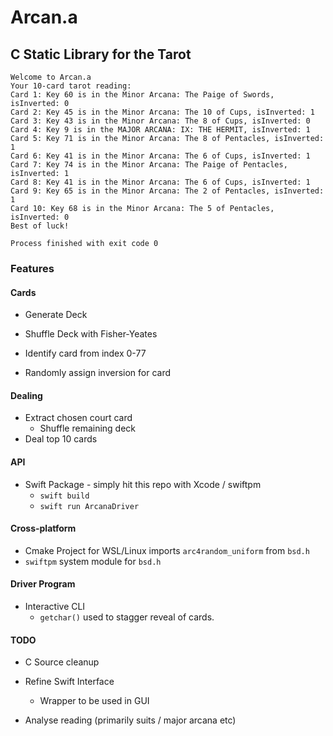 # Arcan.a

## C Static Library for the Tarot

```
Welcome to Arcan.a
Your 10-card tarot reading:
Card 1: Key 60 is in the Minor Arcana: The Paige of Swords, isInverted: 0
Card 2: Key 45 is in the Minor Arcana: The 10 of Cups, isInverted: 1
Card 3: Key 43 is in the Minor Arcana: The 8 of Cups, isInverted: 0
Card 4: Key 9 is in the MAJOR ARCANA: IX: THE HERMIT, isInverted: 1
Card 5: Key 71 is in the Minor Arcana: The 8 of Pentacles, isInverted: 1
Card 6: Key 41 is in the Minor Arcana: The 6 of Cups, isInverted: 1
Card 7: Key 74 is in the Minor Arcana: The Paige of Pentacles, isInverted: 1
Card 8: Key 41 is in the Minor Arcana: The 6 of Cups, isInverted: 1
Card 9: Key 65 is in the Minor Arcana: The 2 of Pentacles, isInverted: 1
Card 10: Key 68 is in the Minor Arcana: The 5 of Pentacles, isInverted: 0
Best of luck!

Process finished with exit code 0
```

### Features 

#### Cards

* Generate Deck

* Shuffle Deck with Fisher-Yeates

* Identify card from index 0-77

* Randomly assign inversion for card

#### Dealing

* Extract chosen court card
  * Shuffle remaining deck
* Deal top 10 cards

#### API

* Swift Package - simply hit this repo with Xcode / swiftpm
  * `swift build` 
  * `swift run ArcanaDriver`

#### Cross-platform

* Cmake Project for WSL/Linux imports `arc4random_uniform` from `bsd.h`
* `swiftpm` system module for `bsd.h`

#### Driver Program

* Interactive CLI
  * `getchar()` used to stagger reveal of cards.

#### TODO

* C Source cleanup

* Refine Swift Interface
  * Wrapper to be used in GUI

* Analyse reading (primarily suits / major arcana etc)
